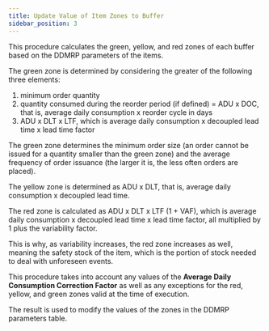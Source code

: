 ```yaml
---
title: Update Value of Item Zones to Buffer 
sidebar_position: 3
---
```


This procedure calculates the green, yellow, and red zones of each buffer based on the DDMRP parameters of the items.

The green zone is determined by considering the greater of the following three elements:

1. minimum order quantity
2. quantity consumed during the reorder period (if defined) = ADU x DOC, that is, average daily consumption x reorder cycle in days
3. ADU x DLT x LTF, which is average daily consumption x decoupled lead time x lead time factor

The green zone determines the minimum order size (an order cannot be issued for a quantity smaller than the green zone) and the average frequency of order issuance (the larger it is, the less often orders are placed).

The yellow zone is determined as ADU x DLT, that is, average daily consumption x decoupled lead time.

The red zone is calculated as ADU x DLT x LTF (1 + VAF), which is average daily consumption x decoupled lead time x lead time factor, all multiplied by 1 plus the variability factor.

This is why, as variability increases, the red zone increases as well, meaning the safety stock of the item, which is the portion of stock needed to deal with unforeseen events.

This procedure takes into account any values of the **Average Daily Consumption Correction Factor** as well as any exceptions for the red, yellow, and green zones valid at the time of execution.

The result is used to modify the values of the zones in the DDMRP parameters table.